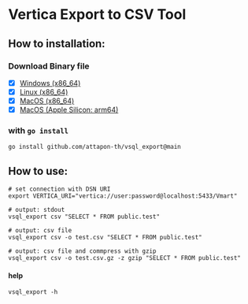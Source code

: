 # Vertica Export to CSV Tool


## How to installation:

### Download Binary file
- [x] [Windows (x86_64)](https://github.com/attapon-th/vsql_export/releases/download/v0.1.0/vsql_export_Windows_x86_64.zip)
- [x] [Linux (x86_64)](https://github.com/attapon-th/vsql_export/releases/download/v0.1.0/vsql_export_Linux_x86_64.tar.gz)
- [x] [MacOS (x86_64)](https://github.com/attapon-th/vsql_export/releases/download/v0.1.0/vsql_export_Darwin_x86_64.tar.gz)
- [x] [MacOS (Apple Silicon: arm64)](https://github.com/attapon-th/vsql_export/releases/download/v0.1.0/vsql_export_Linux_arm64.tar.gz)

### with `go install`
```
go install github.com/attapon-th/vsql_export@main
```

## How to use:
```shell
# set connection with DSN URI
export VERTICA_URI="vertica://user:password@localhost:5433/Vmart"

# output: stdout
vsql_export csv "SELECT * FROM public.test"

# output: csv file
vsql_export csv -o test.csv "SELECT * FROM public.test" 

# output: csv file and commpress with gzip
vsql_export csv -o test.csv.gz -z gzip "SELECT * FROM public.test"
```

#### help

```shell
vsql_export -h
```

